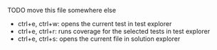 TODO move this file somewhere else

* ctrl+e, ctrl+w: opens the current test in test explorer
* ctrl+e, ctrl+r: runs coverage for the selected tests in test explorer
* ctrl+e, ctrl+s: opens the current file in solution explorer
